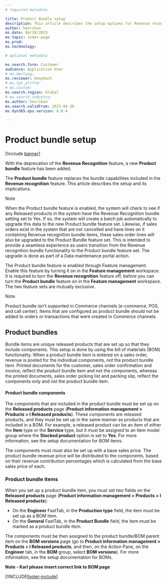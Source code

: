 ```yaml
---
# required metadata

title: Product Bundle setup 
description: This article describes the setup options for Revenue recognition, and their implications.
author: henrikan
ms.date: 04/28/2023
ms.topic: index-page
ms.prod: 
ms.technology: 

# optional metadata

ms.search.form: Customer
audience: Application User
# ms.devlang: 
ms.reviewer: kmaybach
# ms.tgt_pltfrm: 
# ms.custom: 
ms.search.region: Global 
# ms.search.industry: 
ms.author: henrikan
ms.search.validFrom: 2023-04-30
ms.dyn365.ops.version: 8.0.4

---
```


# Product bundle setup
[!include [banner](../includes/banner.md)]

With the deprecation of the **Revenue Recognition** feature, a new **Product bundle** feature has been added. 

The **Product bundle** feature replaces the bundle capabilities included in the **Revenue recognition** feature. This article describes the setup and its implications.

> [!NOTE]
> When the Product bundle feature is enabled, the system will check to see if any Released products in the system have the Revenue Recognition bundle setting set to Yes. If so, the system will create a batch job automatically to upgrade this data to the new Product bundle feature set. Likewise, if sales orders exist in the system that are not cancelled and have lines on it containing Revenue recognition bundle items, these sales order lines will also be upgraded to the  Product Bundle feature set.  This is intended to provide a seamless experience as users transition from the Revenue recognition bundle functionality to the Product bundle feature set. The upgrade is done as part of a Data maintenance portal action.
> 

The Product bundle feature is enabled through Feature management. Enable this feature by turning it on in the **Feature management** workspace. It is required to turn the **Revenue recognition** feature off, before you can turn the  **Product bundle** feature on in the **Feature management** workspace.  The two feature sets are mutually exclusive.

> [!NOTE]
> Product bundle isn't supported in Commerce channels (e-commerce, POS, and call center). Items that are configured as product bundle should not be added to orders or transactions that were created in Commerce channels.

## Product bundles

Bundle items are unique released products that are set up so that they include components. This setup is done by using the bill of materials (BOM) functionality. When a product bundle item is entered on a sales order, revenue is posted for the individual components, not the product bundle item. Printed documents for the customer, sales order confirmation and invoice, reflect the product bundle item and not the components, whereas the printed documents, sales order picking list and packing slip, reflect the components only and not the product bundle item.

#### Product bundle components

The components that are included in the product bundle must be set up on the **Released products** page (**Product information management \> Products \> I Released products**). These components are released products, and they must be set up in the same manner as products that are included in a BOM. For example, a released product can be an item of either the **Item** type or the **Service** type, but it must be assigned to an item model group where the **Stocked product** option is set to **Yes**. For more information, see the setup documentation for BOM items.

The components must must also be set up with a base sales price. The product bundle revenue price will be distributed to the components, based on their revenue contribution percentages which is calculated from the base sales price of each. 

### Product bundle items

When you set up a product bundle item, you must set two fields on the **Released products** page (**Product information management \> Products \> I Released products**):

- On the **Engineer** FastTab, in the **Production type** field, the item must be set up as a BOM item.
- On the **General** FastTab, in the **Product Bundle** field, the item must be marked as a product bundle item.

The components must be then assigned to the product bundle/BOM parent item on the **BOM versions** page (go to **Product information management \> Products \> I Released products**, and then, on the Action Pane, on the **Engineer** tab, in the **BOM** group, select **BOM versions**). For more information, see the setup documentation for BOMs.

**Note - Karl please insert correct link to BOM page**

[!INCLUDE[footer-include](../../includes/footer-banner.md)]
